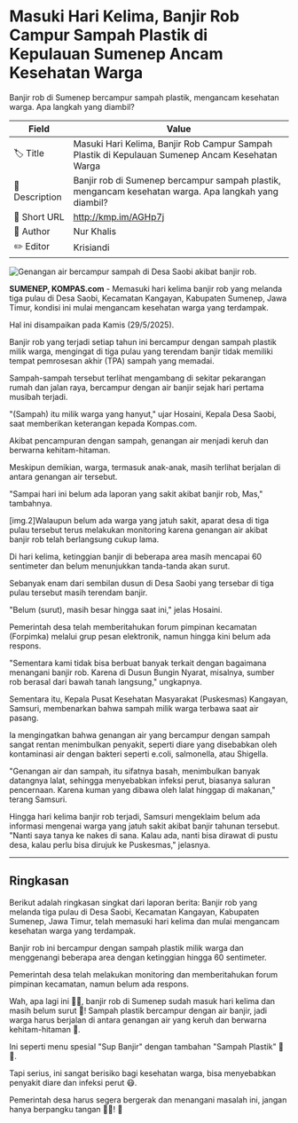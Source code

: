 # Masuki Hari Kelima, Banjir Rob Campur Sampah Plastik di Kepulauan Sumenep Ancam Kesehatan Warga

Banjir rob di Sumenep bercampur sampah plastik, mengancam kesehatan warga. Apa langkah yang diambil?

| Field         | Value                                                       |
|---------------|-------------------------------------------------------------|
| 🏷️ Title       | Masuki Hari Kelima, Banjir Rob Campur Sampah Plastik di Kepulauan Sumenep Ancam Kesehatan Warga |
| 📝 Description | Banjir rob di Sumenep bercampur sampah plastik, mengancam kesehatan warga. Apa langkah yang diambil? |
| 🔗 Short URL   | http://kmp.im/AGHp7j |
| 👤 Author      | Nur Khalis |
| ✏️ Editor      | Krisiandi |

![Genangan air bercampur sampah di Desa Saobi akibat banjir rob. ](https://asset.kompas.com/crops/WQH2JGN96feWiyqHvi1sSAsJOkA=/0x0:0x0/750x500/data/photo/2025/05/29/6837e75a711e0.jpg)

**SUMENEP, KOMPAS.com** - Memasuki hari kelima banjir rob yang melanda tiga pulau di Desa Saobi, Kecamatan Kangayan, Kabupaten Sumenep, Jawa Timur, kondisi ini mulai mengancam kesehatan warga yang terdampak.

Hal ini disampaikan pada Kamis (29/5/2025).

Banjir rob yang terjadi setiap tahun ini bercampur dengan sampah plastik milik warga, mengingat di tiga pulau yang terendam banjir tidak memiliki tempat pemrosesan akhir (TPA) sampah yang memadai.

Sampah-sampah tersebut terlihat mengambang di sekitar pekarangan rumah dan jalan raya, bercampur dengan air banjir sejak hari pertama musibah terjadi.

\"(Sampah) itu milik warga yang hanyut,\" ujar Hosaini, Kepala Desa Saobi, saat memberikan keterangan kepada Kompas.com.

Akibat pencampuran dengan sampah, genangan air menjadi keruh dan berwarna kehitam-hitaman.

Meskipun demikian, warga, termasuk anak-anak, masih terlihat berjalan di antara genangan air tersebut.

\"Sampai hari ini belum ada laporan yang sakit akibat banjir rob, Mas,\" tambahnya.

\[img.2\]Walaupun belum ada warga yang jatuh sakit, aparat desa di tiga pulau tersebut terus melakukan monitoring karena genangan air akibat banjir rob telah berlangsung cukup lama.

Di hari kelima, ketinggian banjir di beberapa area masih mencapai 60 sentimeter dan belum menunjukkan tanda-tanda akan surut.

Sebanyak enam dari sembilan dusun di Desa Saobi yang tersebar di tiga pulau tersebut masih terendam banjir.

\"Belum (surut), masih besar hingga saat ini,\" jelas Hosaini.

Pemerintah desa telah memberitahukan forum pimpinan kecamatan (Forpimka) melalui grup pesan elektronik, namun hingga kini belum ada respons.

\"Sementara kami tidak bisa berbuat banyak terkait dengan bagaimana menangani banjir rob. Karena di Dusun Bungin Nyarat, misalnya, sumber rob berasal dari bawah tanah langsung,\" ungkapnya.

Sementara itu, Kepala Pusat Kesehatan Masyarakat (Puskesmas) Kangayan, Samsuri, membenarkan bahwa sampah milik warga terbawa saat air pasang.

Ia mengingatkan bahwa genangan air yang bercampur dengan sampah sangat rentan menimbulkan penyakit, seperti diare yang disebabkan oleh kontaminasi air dengan bakteri seperti e.coli, salmonella, atau Shigella.

\"Genangan air dan sampah, itu sifatnya basah, menimbulkan banyak datangnya lalat, sehingga menyebabkan infeksi perut, biasanya saluran pencernaan. Karena kuman yang dibawa oleh lalat hinggap di makanan,\" terang Samsuri.

Hingga hari kelima banjir rob terjadi, Samsuri mengeklaim belum ada informasi mengenai warga yang jatuh sakit akibat banjir tahunan tersebut. \"Nanti saya tanya ke nakes di sana. Kalau ada, nanti bisa dirawat di pustu desa, kalau perlu bisa dirujuk ke Puskesmas,\" jelasnya.

---
## Ringkasan

Berikut adalah ringkasan singkat dari laporan berita: Banjir rob yang melanda tiga pulau di Desa Saobi, Kecamatan Kangayan, Kabupaten Sumenep, Jawa Timur, telah memasuki hari kelima dan mulai mengancam kesehatan warga yang terdampak.

 Banjir rob ini bercampur dengan sampah plastik milik warga dan menggenangi beberapa area dengan ketinggian hingga 60 sentimeter.

 Pemerintah desa telah melakukan monitoring dan memberitahukan forum pimpinan kecamatan, namun belum ada respons.



Wah, apa lagi ini 🤦‍♂️, banjir rob di Sumenep sudah masuk hari kelima dan masih belum surut 🌊! Sampah plastik bercampur dengan air banjir, jadi warga harus berjalan di antara genangan air yang keruh dan berwarna kehitam-hitaman 🤢.

 Ini seperti menu spesial "Sup Banjir" dengan tambahan "Sampah Plastik" 🍲😂.

 Tapi serius, ini sangat berisiko bagi kesehatan warga, bisa menyebabkan penyakit diare dan infeksi perut 😷.

 Pemerintah desa harus segera bergerak dan menangani masalah ini, jangan hanya berpangku tangan 🙅‍♂️! 💪
